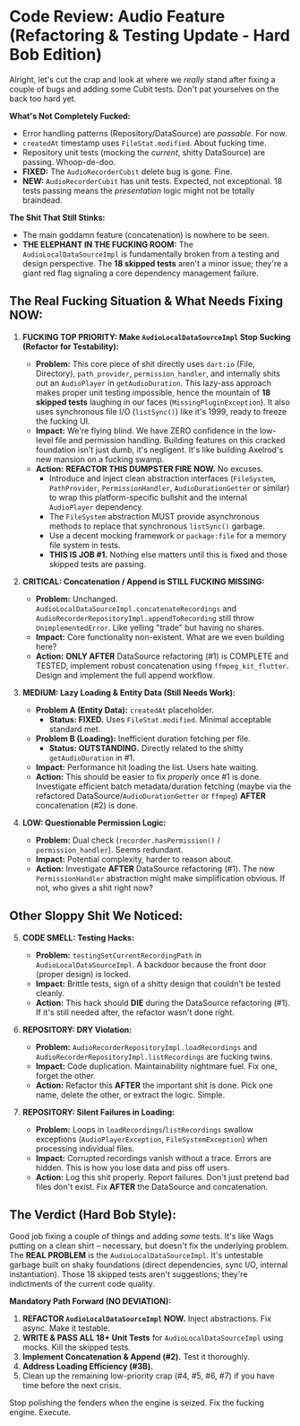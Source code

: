 # Code Review: Audio Feature (Refactoring & Testing Update - Hard Bob Edition)

Alright, let's cut the crap and look at where we *really* stand after fixing a couple of bugs and adding some Cubit tests. Don't pat yourselves on the back too hard yet.

**What's Not Completely Fucked:**
*   Error handling patterns (Repository/DataSource) are *passable*. For now.
*   `createdAt` timestamp uses `FileStat.modified`. About fucking time.
*   Repository unit tests (mocking the *current*, shitty DataSource) are passing. Whoop-de-doo.
*   **FIXED:** The `AudioRecorderCubit` delete bug is gone. Fine.
*   **NEW:** `AudioRecorderCubit` has unit tests. Expected, not exceptional. 18 tests passing means the *presentation* logic might not be totally braindead.

**The Shit That Still Stinks:**
*   The main goddamn feature (concatenation) is nowhere to be seen.
*   **THE ELEPHANT IN THE FUCKING ROOM:** The `AudioLocalDataSourceImpl` is fundamentally broken from a testing and design perspective. The **18 skipped tests** aren't a minor issue; they're a giant red flag signaling a core dependency management failure.

## The Real Fucking Situation & What Needs Fixing NOW:

1.  **FUCKING TOP PRIORITY: Make `AudioLocalDataSourceImpl` Stop Sucking (Refactor for Testability):**
    *   **Problem:** This core piece of shit directly uses `dart:io` (File, Directory), `path_provider`, `permission_handler`, and internally shits out an `AudioPlayer` in `getAudioDuration`. This lazy-ass approach makes proper unit testing impossible, hence the mountain of **18 skipped tests** laughing in our faces (`MissingPluginException`). It also uses synchronous file I/O (`listSync()`) like it's 1999, ready to freeze the fucking UI.
    *   **Impact:** We're flying blind. We have ZERO confidence in the low-level file and permission handling. Building features on this cracked foundation isn't just dumb, it's negligent. It's like building Axelrod's new mansion on a fucking swamp.
    *   **Action:** **REFACTOR THIS DUMPSTER FIRE NOW.** No excuses.
        *   Introduce and inject clean abstraction interfaces (`FileSystem`, `PathProvider`, `PermissionHandler`, `AudioDurationGetter` or similar) to wrap this platform-specific bullshit and the internal `AudioPlayer` dependency.
        *   The `FileSystem` abstraction MUST provide asynchronous methods to replace that synchronous `listSync()` garbage.
        *   Use a decent mocking framework or `package:file` for a memory file system in tests.
        *   **THIS IS JOB #1.** Nothing else matters until this is fixed and those skipped tests are passing.

2.  **CRITICAL: Concatenation / Append is STILL FUCKING MISSING:**
    *   **Problem:** Unchanged. `AudioLocalDataSourceImpl.concatenateRecordings` and `AudioRecorderRepositoryImpl.appendToRecording` still throw `UnimplementedError`. Like yelling "trade" but having no shares.
    *   **Impact:** Core functionality non-existent. What are we even building here?
    *   **Action:** **ONLY AFTER** DataSource refactoring (#1) is COMPLETE and TESTED, implement robust concatenation using `ffmpeg_kit_flutter`. Design and implement the full append workflow.

3.  **MEDIUM: Lazy Loading & Entity Data (Still Needs Work):**
    *   **Problem A (Entity Data):** `createdAt` placeholder.
        *   **Status: FIXED.** Uses `FileStat.modified`. Minimal acceptable standard met.
    *   **Problem B (Loading):** Inefficient duration fetching per file.
        *   **Status: OUTSTANDING.** Directly related to the shitty `getAudioDuration` in #1.
    *   **Impact:** Performance hit loading the list. Users hate waiting.
    *   **Action:** This should be easier to fix *properly* once #1 is done. Investigate efficient batch metadata/duration fetching (maybe via the refactored DataSource/`AudioDurationGetter` or `ffmpeg`) **AFTER** concatenation (#2) is done.

4.  **LOW: Questionable Permission Logic:**
    *   **Problem:** Dual check (`recorder.hasPermission()` / `permission_handler`). Seems redundant.
    *   **Impact:** Potential complexity, harder to reason about.
    *   **Action:** Investigate **AFTER** DataSource refactoring (#1). The new `PermissionHandler` abstraction might make simplification obvious. If not, who gives a shit right now?

## Other Sloppy Shit We Noticed:

5.  **CODE SMELL: Testing Hacks:**
    *   **Problem:** `testingSetCurrentRecordingPath` in `AudioLocalDataSourceImpl`. A backdoor because the front door (proper design) is locked.
    *   **Impact:** Brittle tests, sign of a shitty design that couldn't be tested cleanly.
    *   **Action:** This hack should **DIE** during the DataSource refactoring (#1). If it's still needed after, the refactor wasn't done right.

6.  **REPOSITORY: DRY Violation:**
    *   **Problem:** `AudioRecorderRepositoryImpl.loadRecordings` and `AudioRecorderRepositoryImpl.listRecordings` are fucking twins.
    *   **Impact:** Code duplication. Maintainability nightmare fuel. Fix one, forget the other.
    *   **Action:** Refactor this **AFTER** the important shit is done. Pick one name, delete the other, or extract the logic. Simple.

7.  **REPOSITORY: Silent Failures in Loading:**
    *   **Problem:** Loops in `loadRecordings`/`listRecordings` swallow exceptions (`AudioPlayerException`, `FileSystemException`) when processing individual files.
    *   **Impact:** Corrupted recordings vanish without a trace. Errors are hidden. This is how you lose data and piss off users.
    *   **Action:** Log this shit properly. Report failures. Don't just pretend bad files don't exist. Fix **AFTER** the DataSource and concatenation.

## The Verdict (Hard Bob Style):

Good job fixing a couple of things and adding *some* tests. It's like Wags putting on a clean shirt – necessary, but doesn't fix the underlying problem. The **REAL PROBLEM** is the `AudioLocalDataSourceImpl`. It's untestable garbage built on shaky foundations (direct dependencies, sync I/O, internal instantiation). Those 18 skipped tests aren't suggestions; they're indictments of the current code quality.

**Mandatory Path Forward (NO DEVIATION):**

1.  **REFACTOR `AudioLocalDataSourceImpl` NOW.** Inject abstractions. Fix async. Make it testable.
2.  **WRITE & PASS ALL 18+ Unit Tests** for `AudioLocalDataSourceImpl` using mocks. Kill the skipped tests.
3.  **Implement Concatenation & Append (#2).** Test it thoroughly.
4.  **Address Loading Efficiency (#3B).**
5.  Clean up the remaining low-priority crap (#4, #5, #6, #7) if you have time before the next crisis.

Stop polishing the fenders when the engine is seized. Fix the fucking engine. Execute.
